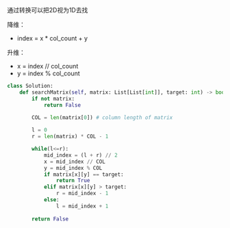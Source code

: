 通过转换可以把2D视为1D去找

降维：
* index = x * col_count + y

升维：    
* x = index // col_count
* y = index % col_count

```py
class Solution:
    def searchMatrix(self, matrix: List[List[int]], target: int) -> bool:
        if not matrix:
            return False

        COL = len(matrix[0]) # column length of matrix
        
        l = 0
        r = len(matrix) * COL - 1

        while(l<=r):
            mid_index = (l + r) // 2
            x = mid_index // COL
            y = mid_index % COL
            if matrix[x][y] == target:
                return True
            elif matrix[x][y] > target:
                r = mid_index - 1
            else:
                l = mid_index + 1
        
        return False
```